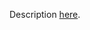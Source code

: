 Description [here](https://scalacenter.github.io/scala-3-migration-guide/docs/incompatibilities/contextual-abstractions.html#ambiguous-conversion-on-a-and--a).